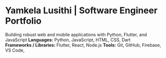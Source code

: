 # Yamkela Lusithi | Software Engineer Portfolio
Building robust web and mobile applications with Python, Flutter, and JavaScript
**Languages:** Python, JavaScript, HTML, CSS, Dart  
**Frameworks / Libraries:** Flutter, React, Node.js 
**Tools:** Git, GitHub, Firebase, VS Code, 
